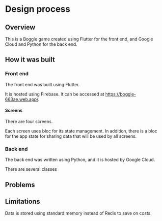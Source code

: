 # Design process

## Overview

This is a Boggle game created using Flutter for the front end, and Google Cloud and Python for the back end.

## How it was built

### Front end

The front end was built using Flutter.

It is hosted using Firebase. It can be accessed at https://boggle-663ae.web.app/.

#### Screens

There are four screens.

Each screen uses bloc for its state management. In addition, there is a bloc for the app state for sharing data that will be used by all screens.

### Back end

The back end was written using Python, and it is hosted by Google Cloud.

There are several classes

## Problems



## Limitations

Data is stored using standard memory instead of Redis to save on costs.